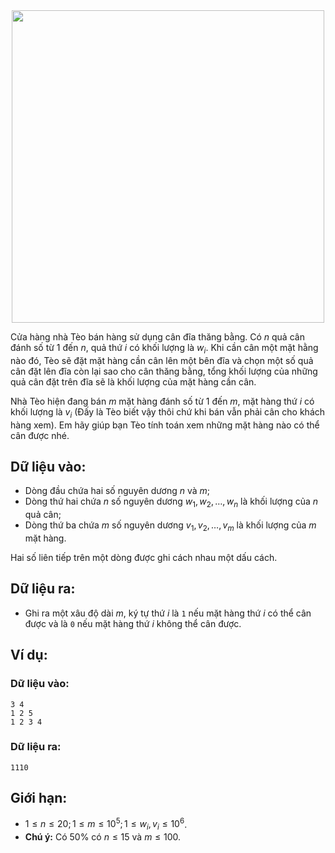 <center><img src = "/images/problems/383/BLSCALES.jpg" width = 500px></center>

Cửa hàng nhà Tèo bán hàng sử dụng cân đĩa thăng bằng. Có $n$ quả cân đánh số từ $1$ đến $n$, quả thứ $i$ có khối lượng là $w_i$. Khi cần cân một mặt hằng nào đó, Tèo sẽ đặt mặt hàng cần cân lên một bên đĩa và chọn một số quả cân đặt lên đĩa còn lại sao cho cân thăng bằng, tổng khối lượng của những quả cân đặt trên đĩa sẽ là khối lượng của mặt hàng cần cân.

Nhà Tèo hiện đang bán $m$ mặt hàng đánh số từ $1$ đến $m$, mặt hàng thứ $i$ có khối lượng là $v_i$ (Đấy là Tèo biết vậy thôi chứ khi bán vẫn phải cân cho khách hàng xem). Em hãy giúp bạn Tèo tính toán xem những mặt hàng nào có thể cân được nhé.

## Dữ liệu vào:
- Dòng đầu chứa hai số nguyên dương $n$ và $m$;
- Dòng thứ hai chứa $n$ số nguyên dương $w_1, w_2, …, w_n$ là khối lượng của $n$ quả cân;
- Dòng thứ ba chứa $m$ số nguyên dương $v_1, v_2, …, v_m$ là khối lượng của $m$ mặt hàng.

Hai số liên tiếp trên một dòng được ghi cách nhau một dấu cách.

## Dữ liệu ra:
- Ghi ra một xâu độ dài $m$, ký tự thứ $i$ là `1` nếu mặt hàng thứ $i$ có thể cân được và là `0` nếu mặt hàng thứ $i$ không thể cân được.

## Ví dụ:
### Dữ liệu vào:
```
3 4
1 2 5
1 2 3 4
```

### Dữ liệu ra:
```
1110
```

## Giới hạn:
- $1 ≤ n ≤ 20; 1 ≤ m ≤ 10^5; 1 ≤ w_i, v_i ≤ 10^6$.
- **Chú ý:** Có $50\%$ có $n ≤ 15$ và $m ≤ 100$.